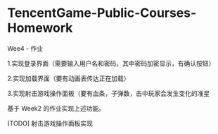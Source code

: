 # TencentGame-Public-Courses-Homework

Wee4 - 作业

1.实现登录界面（需要输入用户名和密码，其中密码加密显示，有确认按钮）

2.实现加载界面（要有动画表传达正在加载）

3.实现射击游戏操作面板（要有血条，子弹数，击中玩家会发生变化的准星

基于 Week2 的作业实现上述功能。

[TODO]
射击游戏操作面板实现
